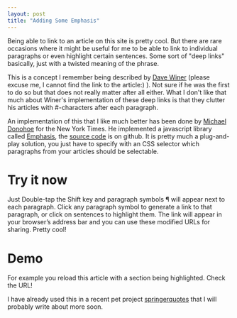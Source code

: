 ```yaml
---
layout: post
title: "Adding Some Emphasis"
---
```


Being able to link to an article on this site is pretty cool. But there are rare occasions where it might be useful for me to be able to link to individual paragraphs or even highlight certain sentences. Some sort of "deep links" basically, just with a twisted meaning of the phrase.

This is a concept I remember being described by [Dave Winer](http://scripting.com/) (please excuse me, I cannot find the link to the article:) ). Not sure if he was the first to do so but that does not really matter after all either. What I don't like that much about Winer's implementation of these deep links is that they clutter his articles with #-characters after each paragraph.

An implementation of this that I like much better has been done by [Michael Donohoe](http://twitter.com/donohoe) for the New York Times. He implemented a javascript library called [Emphasis](http://open.blogs.nytimes.com/2011/01/10/emphasis-update-and-source/), the [source code](https://github.com/NYTimes/Emphasis) is on github. It is pretty much a plug-and-play solution, you just have to specify with an CSS selector which paragraphs from your articles should be selectable.

# Try it now

Just Double-tap the Shift key and paragraph symbols ¶ will appear next to each paragraph. Click any paragraph symbol to generate a link to that paragraph, or click on sentences to highlight them. The link will appear in your browser’s address bar and you can use these modified URLs for sharing. Pretty cool!

# Demo 
For example you reload this article with a section being highlighted. Check the URL!

I have already used this in a recent pet project [springerquotes][springerquotes] that I will probably write about more soon.

[springerquotes]: http://springerquotes.heroku.com/